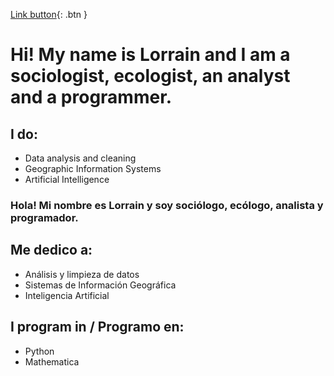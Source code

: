 [Link button](http://example.com/){: .btn }

# Hi! My name is Lorrain and I am a sociologist, ecologist, an analyst and a programmer.

## I do:

* Data analysis and cleaning
* Geographic Information Systems
* Artificial Intelligence

### Hola! Mi nombre es Lorrain y soy sociólogo, ecólogo, analista y programador.

## Me dedico a:

- Análisis y limpieza de datos
- Sistemas de Información Geográfica
- Inteligencia Artificial

## I program in / Programo en:

- Python
- Mathematica



<!---
lorgid1/lorgid1 is a ✨ special ✨ repository because its `README.md` (this file) appears on your GitHub profile.
You can click the Preview link to take a look at your changes.
--->

